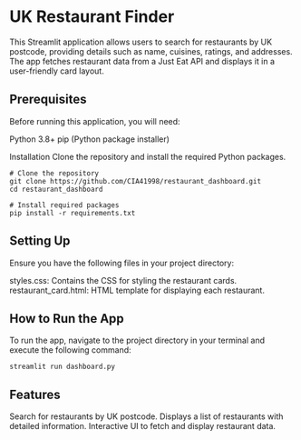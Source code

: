 # UK Restaurant Finder
This Streamlit application allows users to search for restaurants by UK postcode, providing details such as name, cuisines, ratings, and addresses. The app fetches restaurant data from a Just Eat API and displays it in a user-friendly card layout.

## Prerequisites
Before running this application, you will need:

Python 3.8+
pip (Python package installer)

Installation
Clone the repository and install the required Python packages.

```console
# Clone the repository
git clone https://github.com/CIA41998/restaurant_dashboard.git
cd restaurant_dashboard

# Install required packages
pip install -r requirements.txt
```

## Setting Up
Ensure you have the following files in your project directory:

styles.css: Contains the CSS for styling the restaurant cards. <br />
restaurant_card.html: HTML template for displaying each restaurant.

## How to Run the App
To run the app, navigate to the project directory in your terminal and execute the following command:
```console
streamlit run dashboard.py
```

## Features
Search for restaurants by UK postcode.
Displays a list of restaurants with detailed information.
Interactive UI to fetch and display restaurant data.
